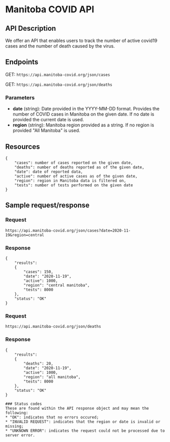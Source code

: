 # Manitoba COVID API

## API Description
We offer an API that enables users to track the number of active covid19 cases and the number of death caused by the virus.

## Endpoints
GET: `https://api.manitoba-covid.org/json/cases`

GET: `https://api.manitoba-covid.org/json/deaths`

### Parameters
* **date** (string): Date provided in the YYYY-MM-DD format. Provides the number of COVID cases in Manitoba on the given date. If no date is provided the current date is used. 
* **region** (string): Manitoba region provided as a string. If no region is provided "All Manitoba" is used. 

## Resources
```
{
    "cases": number of cases reported on the given date,
    "deaths": number of deaths reported as of the given date,
    "date": date of reported data,
    "active": number of active cases as of the given date,
    "region": region in Manitoba data is filtered on,
    "tests": number of tests performed on the given date
}
```

## Sample request/response
### Request
```
https://api.manitoba-covid.org/json/cases?date=2020-11-19&region=central
```

### Response
```
{
    "results":
    {
        "cases": 150,
        "date": "2020-11-19",
        "active": 1000,
        "region": "central manitoba",
        "tests": 8000
    },
    "status": "OK"
}
```

### Request
```
https://api.manitoba-covid.org/json/deaths
```

### Response
```
{
    "results":
    {
        "deaths": 20,
        "date": "2020-11-19",
        "active": 1000,
        "region": "all manitoba",
        "tests": 8000
    },
    "status": "OK"
}

### Status codes
These are found within the API response object and may mean the following:
* "OK": indicates that no errors occured;
* "INVALID REQUEST": indicates that the region or date is invalid or missing;
* "UNKNOWN ERROR": indicates the request could not be processed due to server error. 
